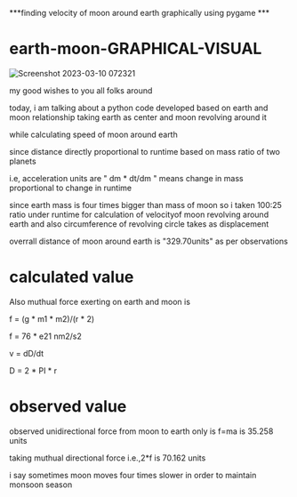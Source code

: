 ***finding velocity of moon around earth graphically using pygame ***

# earth-moon-GRAPHICAL-VISUAL



![Screenshot 2023-03-10 072321](https://user-images.githubusercontent.com/106912394/224203186-02de65a7-60f0-4dbd-99b6-b90d32749db3.png)



my good wishes to you all folks around

today, i am talking about a python code developed based on earth and moon relationship
taking earth as center and moon revolving around it 


while calculating speed of moon around earth

since distance directly proportional to runtime based on mass ratio of two planets

i.e,   acceleration units are " dm * dt/dm " means change in mass proportional to change in runtime

since earth mass is four times bigger than mass of moon so i taken 100:25 ratio under runtime for 
calculation of velocityof moon revolving around earth and also circumference of revolving circle 
takes as displacement 

overrall distance of moon around earth is "329.70units" as per observations 


# calculated value

Also muthual force exerting on earth and moon is 

f = (g * m1 * m2)/(r * 2)

f = 76 * e21 nm2/s2

v = dD/dt

D = 2 * PI * r


# observed value

observed unidirectional force from moon to earth only is f=ma is 35.258 units

taking muthual directional force i.e.,2*f is 70.162 units

i say sometimes moon moves four times slower in order to maintain monsoon season
